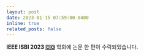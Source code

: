 ```yaml
---
layout: post
date: 2023-01-15 07:59:00-0400
inline: true
related_posts: false
---
```


<b>IEEE ISBI 2023 [:colombia:](https://biomedicalimaging.org/2023/)</b> 학회에 논문 한 편이 수락되었습니다.

